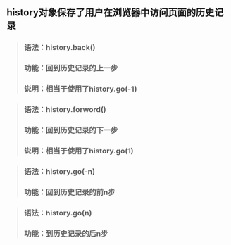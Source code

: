 ## history对象保存了用户在浏览器中访问页面的历史记录

>### 语法：history.back()
>### 功能：回到历史记录的上一步
>### 说明：相当于使用了history.go(-1)

>### 语法：history.forword()
>### 功能：回到历史记录的下一步
>### 说明：相当于使用了history.go(1)

>### 语法：history.go(-n)
>### 功能：回到历史记录的前n步

>### 语法：history.go(n)
>### 功能：到历史记录的后n步